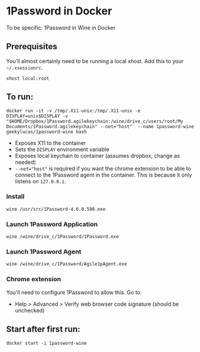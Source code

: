 # 1Password in Docker

To be specific: 1Password in Wine in Docker

## Prerequisites

You'll almost certainly need to be running a local xhost. Add this to your `~/.xsessionrc`.

```
xhost local:root
```

## To run:

```
docker run -it -v /tmp/.X11-unix:/tmp/.X11-unix -e DISPLAY=unix$DISPLAY -v "$HOME/Dropbox/1Password.agilekeychain:/wine/drive_c/users/root/My Documents/1Password.agilekeychain" --net="host"  --name 1password-wine geekylucas/1password-wine bash
```

- Exposes X11 to the container
- Sets the `DISPLAY` environment variable
- Exposes local keychain to container (assumes dropbox, change as needed)
- `--net="host"` is required if you want the chrome extension to be able to connect to the 1Password agent in the container. This is because it only listens on `127.0.0.1`.

### Install

```
wine /usr/src/1Password-4.6.0.598.exe
```

### Launch 1Password Application

```
wine /wine/drive_c/1Password/1Password.exe
```

### Launch 1Password Agent

```
wine /wine/drive_c/1Password/Agile1pAgent.exe
```

### Chrome extension

You'll need to configure 1Password to allow this. Go to:

- Help > Advanced > Verify web browser code signature (should be unchecked)

## Start after first run:

```
docker start -i 1password-wine
```
